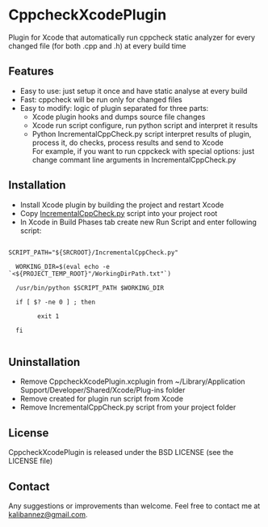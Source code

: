 CppcheckXcodePlugin
===================

Plugin for Xcode that automatically run cppcheck static analyzer for every changed file (for both .cpp and .h) at every build time

## Features
- Easy to use: just setup it once and have static analyse at every build
- Fast: cppcheck will be run only for changed files
- Easy to modify: logic of plugin separated for three parts:
	- Xcode plugin hooks and dumps source file changes
	- Xcode run script configure, run python script and interpret it results
	- Python IncrementalCppCheck.py script interpret results of plugin, process it, do checks, process results and send to Xcode<br>
For example, if you want to run cppckeck with special options: just change commant line arguments in IncrementalCppCheck.py

## Installation
- Install Xcode plugin by building the project and restart Xcode
- Copy [IncrementalCppCheck.py](IncrementalCppCheck.py) script into your project root
- In Xcode in Build Phases tab create new Run Script and enter following script:
<code>
SCRIPT_PATH="${SRCROOT}/IncrementalCppCheck.py"<br>
&nbsp;&nbsp;WORKING_DIR=$(eval echo -e `<${PROJECT_TEMP_ROOT}"/WorkingDirPath.txt"`)<br>
&nbsp;&nbsp;/usr/bin/python $SCRIPT_PATH $WORKING_DIR<br>
&nbsp;&nbsp;if [ $? -ne 0 ] ; then<br>
&nbsp;&nbsp;      exit 1<br>
&nbsp;&nbsp;fi<br>
</code>

## Uninstallation
- Remove CppcheckXcodePlugin.xcplugin from ~/Library/Application Support/Developer/Shared/Xcode/Plug-ins folder
- Remove created for plugin run script from Xcode
- Remove IncrementalCppCheck.py script from your project folder

## License
CppcheckXcodePlugin is released under the BSD LICENSE (see the LICENSE file)

## Contact
Any suggestions or improvements than welcome. Feel free to contact me at [kalibannez@gmail.com](mailto:kalibannez@gmail.com).
